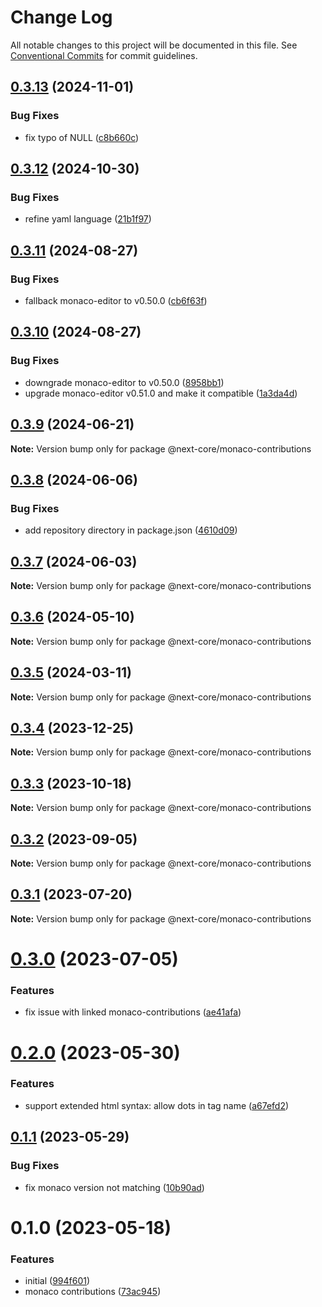 # Change Log

All notable changes to this project will be documented in this file.
See [Conventional Commits](https://conventionalcommits.org) for commit guidelines.

## [0.3.13](https://github.com/easyops-cn/next-core/compare/@next-core/monaco-contributions@0.3.12...@next-core/monaco-contributions@0.3.13) (2024-11-01)


### Bug Fixes

* fix typo of NULL ([c8b660c](https://github.com/easyops-cn/next-core/commit/c8b660c51332664368c12bde74aa2a83300d7565))





## [0.3.12](https://github.com/easyops-cn/next-core/compare/@next-core/monaco-contributions@0.3.11...@next-core/monaco-contributions@0.3.12) (2024-10-30)


### Bug Fixes

* refine yaml language ([21b1f97](https://github.com/easyops-cn/next-core/commit/21b1f97da5ace86ce774f005bd61c33003f77920))





## [0.3.11](https://github.com/easyops-cn/next-core/compare/@next-core/monaco-contributions@0.3.10...@next-core/monaco-contributions@0.3.11) (2024-08-27)


### Bug Fixes

* fallback monaco-editor to v0.50.0 ([cb6f63f](https://github.com/easyops-cn/next-core/commit/cb6f63fb0c82721d518917c800b0a3a32ccbde2d))





## [0.3.10](https://github.com/easyops-cn/next-core/compare/@next-core/monaco-contributions@0.3.9...@next-core/monaco-contributions@0.3.10) (2024-08-27)


### Bug Fixes

* downgrade monaco-editor to v0.50.0 ([8958bb1](https://github.com/easyops-cn/next-core/commit/8958bb1abcd479c48adcbdd9d220ab5c03581ae8))
* upgrade monaco-editor v0.51.0 and make it compatible ([1a3da4d](https://github.com/easyops-cn/next-core/commit/1a3da4d065d10916e2be5689986aac3a497d9019))





## [0.3.9](https://github.com/easyops-cn/next-core/compare/@next-core/monaco-contributions@0.3.8...@next-core/monaco-contributions@0.3.9) (2024-06-21)

**Note:** Version bump only for package @next-core/monaco-contributions





## [0.3.8](https://github.com/easyops-cn/next-core/compare/@next-core/monaco-contributions@0.3.7...@next-core/monaco-contributions@0.3.8) (2024-06-06)


### Bug Fixes

* add repository directory in package.json ([4610d09](https://github.com/easyops-cn/next-core/commit/4610d0987f98b4cda82aa232e488f375bcfd42a3))





## [0.3.7](https://github.com/easyops-cn/next-core/compare/@next-core/monaco-contributions@0.3.6...@next-core/monaco-contributions@0.3.7) (2024-06-03)

**Note:** Version bump only for package @next-core/monaco-contributions





## [0.3.6](https://github.com/easyops-cn/next-core/compare/@next-core/monaco-contributions@0.3.5...@next-core/monaco-contributions@0.3.6) (2024-05-10)

**Note:** Version bump only for package @next-core/monaco-contributions





## [0.3.5](https://github.com/easyops-cn/next-core/compare/@next-core/monaco-contributions@0.3.4...@next-core/monaco-contributions@0.3.5) (2024-03-11)

**Note:** Version bump only for package @next-core/monaco-contributions





## [0.3.4](https://github.com/easyops-cn/next-core/compare/@next-core/monaco-contributions@0.3.3...@next-core/monaco-contributions@0.3.4) (2023-12-25)

**Note:** Version bump only for package @next-core/monaco-contributions





## [0.3.3](https://github.com/easyops-cn/next-core/compare/@next-core/monaco-contributions@0.3.2...@next-core/monaco-contributions@0.3.3) (2023-10-18)

**Note:** Version bump only for package @next-core/monaco-contributions





## [0.3.2](https://github.com/easyops-cn/next-core/compare/@next-core/monaco-contributions@0.3.1...@next-core/monaco-contributions@0.3.2) (2023-09-05)

**Note:** Version bump only for package @next-core/monaco-contributions





## [0.3.1](https://github.com/easyops-cn/next-core/compare/@next-core/monaco-contributions@0.3.0...@next-core/monaco-contributions@0.3.1) (2023-07-20)

**Note:** Version bump only for package @next-core/monaco-contributions





# [0.3.0](https://github.com/easyops-cn/next-core/compare/@next-core/monaco-contributions@0.2.0...@next-core/monaco-contributions@0.3.0) (2023-07-05)


### Features

* fix issue with linked monaco-contributions ([ae41afa](https://github.com/easyops-cn/next-core/commit/ae41afa8d16ec6c62c4d40adec2e56baa05b61a1))





# [0.2.0](https://github.com/easyops-cn/next-core/compare/@next-core/monaco-contributions@0.1.1...@next-core/monaco-contributions@0.2.0) (2023-05-30)


### Features

* support extended html syntax: allow dots in tag name ([a67efd2](https://github.com/easyops-cn/next-core/commit/a67efd2b7f34532286e71cbe65c70eee9d5b18a3))





## [0.1.1](https://github.com/easyops-cn/next-core/compare/@next-core/monaco-contributions@0.1.0...@next-core/monaco-contributions@0.1.1) (2023-05-29)


### Bug Fixes

* fix monaco version not matching ([10b90ad](https://github.com/easyops-cn/next-core/commit/10b90adc0742a327a52540099a754a0dd29e6c27))





# 0.1.0 (2023-05-18)


### Features

* initial ([994f601](https://github.com/easyops-cn/next-core/commit/994f601e1a9a34e961f073fc8003edb7fc8f086c))
* monaco contributions ([73ac945](https://github.com/easyops-cn/next-core/commit/73ac9459df08178e1321f6a0afd3f1e1b5c5cb70))
